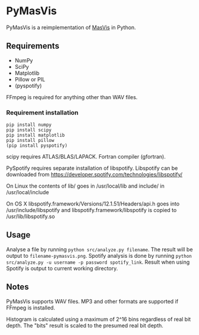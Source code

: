 # PyMasVis

PyMasVis is a reimplementation of [MasVis](http://www.lts.a.se/lts/masvis) in Python.

## Requirements

- NumPy
- SciPy
- Matplotlib
- Pillow or PIL
- (pyspotify)

FFmpeg is required for anything other than WAV files.

### Requirement installation

	pip install numpy
	pip install scipy
	pip install matplotlib
	pip install pillow
	(pip install pyspotify)

scipy requires ATLAS/BLAS/LAPACK. Fortran compiler (gfortran).

PySpotify requires separate installation of libspotify. Libspotify can be downloaded from https://developer.spotify.com/technologies/libspotify/

On Linux the contents of lib/ goes in /usr/local/lib and include/ in /usr/local/include

On OS X libspotify.framework/Versions/12.1.51/Headers/api.h goes into /usr/include/libspotify and libspotify.framework/libspotify is copied to /usr/lib/libspotify.so

## Usage

Analyse a file by running `python src/analyze.py filename`. The result will be output to `filename-pymasvis.png`. Spotify analysis is done by running `python src/analyze.py -u username -p password spotify_link`. Result when using Spotify is output to current working directory.

## Notes

PyMasVis supports WAV files. MP3 and other formats are supported if FFmpeg is installed.

Histogram is calculated using a maximum of 2^16 bins regardless of real bit depth. The "bits" result is scaled to the presumed real bit depth.


